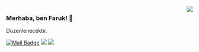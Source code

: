 <img align='right' src="https://github-readme-stats.vercel.app/api?username=nikoplotis&show_icons=true">

### Merhaba, ben Faruk! 👋
Düzenlenecektir.

[![Mail Badge](https://img.shields.io/badge/gokerguner@gmail.com-c14438?style=for-the-badge&logo=Gmail&logoColor=white&link=mailto:gokerguner@gmail.com)](mailto:nikoplotis@gmail.com)
[![](https://img.shields.io/badge/linkedin-%230077B5.svg?&style=for-the-badge&logo=linkedin&logoColor=white)](https://www.linkedin.com/in/nikoplotis/)
[![](https://img.shields.io/badge/twitter-%231DA1F2.svg?&style=for-the-badge&logo=twitter&logoColor=white)](https://www.twitter.com/nikoplotis)


<!--
**gokerguner/gokerguner** is a ✨ _special_ ✨ repository because its `README.md` (this file) appears on your GitHub profile.

Here are some ideas to get you started:

- 🔭 I’m currently working on ...
- 🌱 I’m currently learning ...
- 👯 I’m looking to collaborate on ...
- 🤔 I’m looking for help with ...
- 💬 Ask me about ...
- 📫 How to reach me: ...
- 😄 Pronouns: ...
- ⚡ Fun fact: ...
-->
